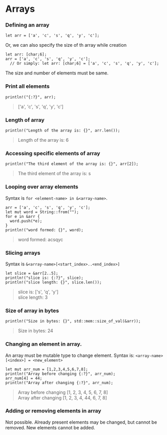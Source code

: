 # Arrays
### Defining an array
```
let arr = ['a', 'c', 's', 'q', 'y', 'c'];
```
Or, we can also specify the size of th array while creation
```
let arr: [char;6];
arr = ['a', 'c', 's', 'q', 'y', 'c'];
  // Or simply: let arr: [char;6] = ['a', 'c', 's', 'q', 'y', 'c'];
```
The size and number of elements must be same.

### Print all elements
```
println!("{:?}", arr);
```
> ['a', 'c', 's', 'q', 'y', 'c']

### Length of array
```
println!("Length of the array is: {}", arr.len());
```
> Length of the array is: 6

### Accessing specific elements of array
```
println!("The third element of the array is: {}", arr[2]);
```
> The third element of the array is: s

### Looping over array elements
Syntax is `for <element-name> in &<array-name>`.
```
arr = ['a', 'c', 's', 'q', 'y', 'c'];
let mut word = String::from("");
for e in &arr {
  word.push(*e);
}
println!("word formed: {}", word);
```
> word formed: acsqyc

### Slicing arrays
Syntax is `&<array-name>[<start_index>..<end_index>]`
```
let slice = &arr[2..5];
println!("slice is: {:?}", slice);
println!("slice length: {}", slice.len());
```
> slice is: ['s', 'q', 'y']  
> slice length: 3  

### Size of array in bytes
```
println!("Size in bytes: {}", std::mem::size_of_val(&arr));
```
> Size in bytes: 24

### Changing an element in array.
An array must be mutable type to change element. Syntax is: `<array-name>[<index>] = <new_element>`
```
let mut arr_num = [1,2,3,4,5,6,7,8];
println!("Array before changing {:?}", arr_num);
arr_num[4] = 44;
println!("Array after changing {:?}", arr_num);
```
> Array before changing [1, 2, 3, 4, 5, 6, 7, 8]  
> Array after changing [1, 2, 3, 4, 44, 6, 7, 8]  

### Adding or removing elements in array
Not possible. Already present elements may be changed, but cannot be removed. New elements cannot be added.
